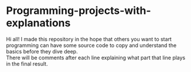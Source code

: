 # Programming-projects-with-explanations

Hi all! I made this repository in the hope that others you want to start programming can have some source code to copy and understand the basics before they dive deep. <br>
There will be comments after each line explaining what part that line plays in the final result.
